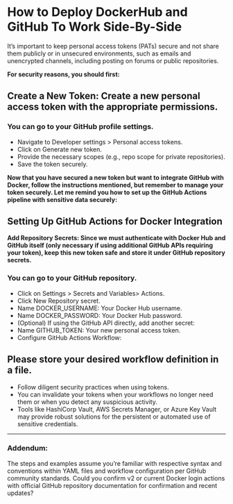 # How to Deploy DockerHub and GitHub To Work Side-By-Side

It’s important to keep personal access tokens (PATs) secure and not share them publicly or in unsecured environments, such as emails and unencrypted channels, including posting on forums or public repositories.

**For security reasons, you should first:**

## Create a New Token: Create a new personal access token with the appropriate permissions.

### You can go to your GitHub profile settings.

- Navigate to Developer settings > Personal access tokens.
- Click on Generate new token.
- Provide the necessary scopes (e.g., repo scope for private repositories).
- Save the token securely.

**Now that you have secured a new token but want to integrate GitHub with Docker, follow the instructions mentioned, but remember to manage your token securely. Let me remind you how to set up the GitHub Actions pipeline with sensitive data securely:**

## Setting Up GitHub Actions for Docker Integration

**Add Repository Secrets: Since we must authenticate with Docker Hub and GitHub itself (only necessary if using additional GitHub APIs requiring your token), keep this new token safe and store it under GitHub repository secrets.**

### You can go to your GitHub repository.

- Click on Settings > Secrets and Variables> Actions.
- Click New Repository secret.
- Name DOCKER_USERNAME: Your Docker Hub username.
- Name DOCKER_PASSWORD: Your Docker Hub password.
- (Optional) If using the GitHub API directly, add another secret:
- Name GITHUB_TOKEN: Your new personal access token.
- Configure GitHub Actions Workflow:

## Please store your desired workflow definition in a file.

- Follow diligent security practices when using tokens. 
- You can invalidate your tokens when your workflows no longer need them or when you detect any suspicious activity.
- Tools like HashiCorp Vault, AWS Secrets Manager, or Azure Key Vault may provide robust solutions for the persistent or automated use of sensitive credentials.

--------------------------------------------------------------------------------------------------------------------------------------------------------------------------------------------------------------

### Addendum: 
The steps and examples assume you’re familiar with respective syntax and conventions within YAML files and workflow configuration per GitHub community standards. 
Could you confirm v2 or current Docker login actions with official GitHub repository documentation for confirmation and recent updates?
